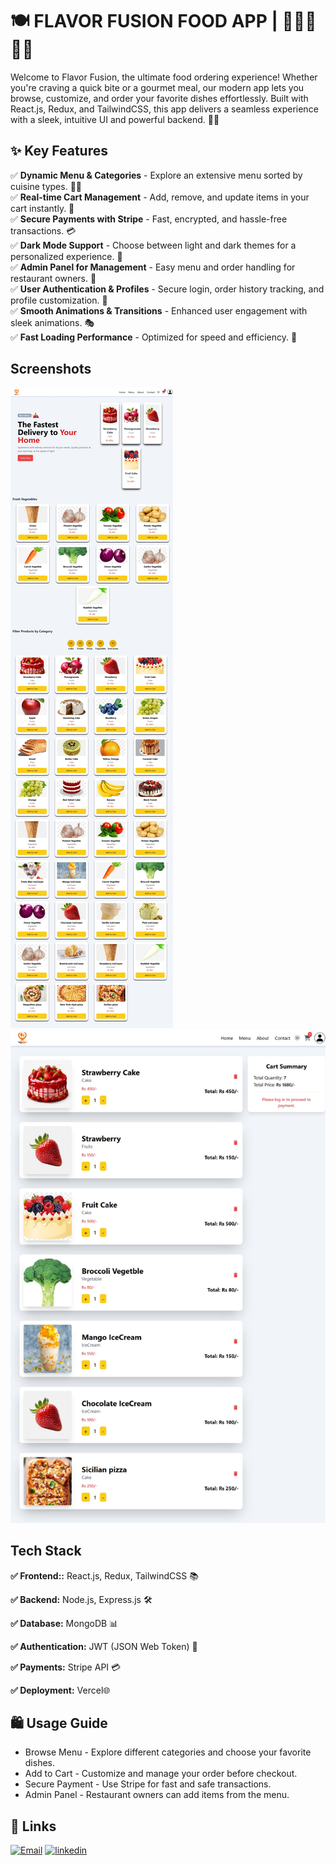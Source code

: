 
# 🍽️ FLAVOR FUSION FOOD APP | 🍕🍔🥗🍜🍣

Welcome to Flavor Fusion, the ultimate food ordering experience! Whether you're craving a quick bite or a gourmet meal, our modern app lets you browse, customize, and order your favorite dishes effortlessly. Built with React.js, Redux, and TailwindCSS, this app delivers a seamless experience with a sleek, intuitive UI and powerful backend. 🍲✨





## ✨ Key Features

 
✅ **Dynamic Menu & Categories** - Explore an extensive menu sorted by cuisine types. 🍣🍛  
✅ **Real-time Cart Management** - Add, remove, and update items in your cart instantly. 🛒  
✅ **Secure Payments with Stripe** - Fast, encrypted, and hassle-free transactions. 💳  
✅ **Dark Mode Support** - Choose between light and dark themes for a personalized experience. 🌙  
✅ **Admin Panel for Management** - Easy menu and order handling for restaurant owners. 🏪  
✅ **User Authentication & Profiles** - Secure login, order history tracking, and profile customization. 🔐  
✅ **Smooth Animations & Transitions** - Enhanced user engagement with sleek animations. 🎭  
✅ **Fast Loading Performance** - Optimized for speed and efficiency. 🚀  

## Screenshots

![Home Page Screenshot](Screenshot_16-3-2025_172317_food-app-1-p51c.onrender.com.jpeg)
![Payment Screenshot](Screenshot_16-3-2025_172741_food-app-1-p51c.onrender.com.jpeg)


## Tech Stack

**✅ Frontend::**  React.js, Redux, TailwindCSS 📚

**✅ Backend:** Node.js, Express.js 🛠️

**✅  Database:** MongoDB 📊

**✅  Authentication:** JWT (JSON Web Token) 🔐

**✅ Payments:** Stripe API 💳

**✅  Deployment:** Vercel🌐

## 🛍️ Usage Guide

- Browse Menu - Explore different categories and choose your favorite dishes.
- Add to Cart - Customize and manage your order before checkout.
- Secure Payment - Use Stripe for fast and safe transactions.
-  Admin Panel - Restaurant owners can add items from the menu.

## 🔗 Links
[![Email](https://img.shields.io/badge/Email-000?style=for-the-badge&logo=ko-fi&logoColor=white)](kshitij.halmare1@gmail.com/)
[![linkedin](https://img.shields.io/badge/Live_Link-0A66C2?style=for-the-badge&logo=linkedin&logoColor=white)](https://food-app-1-p51c.onrender.com//)

